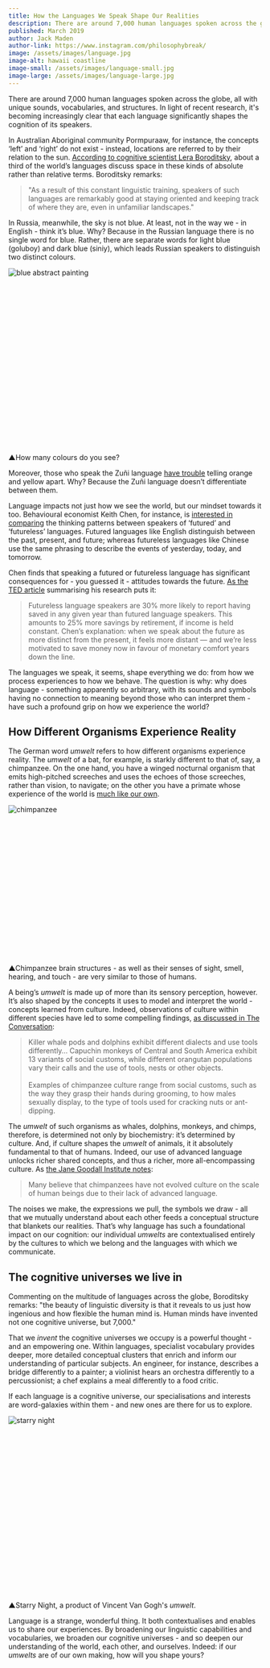 ```yaml
---
title: How the Languages We Speak Shape Our Realities
description: There are around 7,000 human languages spoken across the globe, all with unique sounds, vocabularies, and structures. Discover how each language shapes our cognition and profoundly changes the way we experience the world.
published: March 2019
author: Jack Maden
author-link: https://www.instagram.com/philosophybreak/
image: /assets/images/language.jpg
image-alt: hawaii coastline
image-small: /assets/images/language-small.jpg
image-large: /assets/images/language-large.jpg
---
```

<span class="big-letter">T</span>here are around 7,000 human languages spoken across the globe, all with unique sounds, vocabularies, and structures. In light of recent research, it's becoming increasingly clear that each language significantly shapes the cognition of its speakers. 

In Australian Aboriginal community Pormpuraaw, for instance, the concepts ‘left’ and ‘right’ do not exist - instead, locations are referred to by their relation to the sun. <a href="https://www.wsj.com/articles/SB10001424052748703467304575383131592767868" target="_blank">According to cognitive scientist Lera Boroditsky</a>, about a third of the world’s languages discuss space in these kinds of absolute rather than relative terms. Boroditsky remarks:

<blockquote class="fade-right" cite="https://www.wsj.com/articles/SB10001424052748703467304575383131592767868">"As a result of this constant linguistic training, speakers of such languages are remarkably good at staying oriented and keeping track of where they are, even in unfamiliar landscapes."</blockquote>

In Russia, meanwhile, the sky is not blue. At least, not in the way we - in English - think it’s blue. Why? Because in the Russian language there is no single word for blue. Rather, there are separate words for light blue (goluboy) and dark blue (siniy), which leads Russian speakers to distinguish two distinct colours. 

<div class="article-image" style="padding-bottom: 66.67%;">
    <img class="lazy" data-src="/assets/images/blue-language.jpg" alt="blue abstract painting">
</div>
<p class="caption"><span class="caption-pointer">▲</span>How many colours do you see?</p>

Moreover, those who speak the Zuñi language <a href="https://psycnet.apa.org/record/1955-03957-001" target="_blank">have trouble</a> telling orange and yellow apart. Why? Because the Zuñi language doesn’t differentiate between them.  

Language impacts not just how we see the world, but our mindset towards it too. Behavioural economist Keith Chen, for instance, is <a href="https://www.anderson.ucla.edu/faculty_pages/keith.chen/papers/LanguageWorkingPaper.pdf" target="_blank">interested in comparing</a> the thinking patterns between speakers of ‘futured’ and ‘futureless’ languages. Futured languages like English distinguish between the past, present, and future; whereas futureless languages like Chinese use the same phrasing to describe the events of yesterday, today, and tomorrow. 

Chen finds that speaking a futured or futureless language has significant consequences for - you guessed it - attitudes towards the future. <a href="https://ideas.ted.com/5-examples-of-how-the-languages-we-speak-can-affect-the-way-we-think/" target="_blank">As the TED article</a> summarising his research puts it: 

<blockquote cite="https://ideas.ted.com/5-examples-of-how-the-languages-we-speak-can-affect-the-way-we-think/">Futureless language speakers are 30% more likely to report having saved in any given year than futured language speakers. This amounts to 25% more savings by retirement, if income is held constant. Chen’s explanation: when we speak about the future as more distinct from the present, it feels more distant — and we’re less motivated to save money now in favour of monetary comfort years down the line.</blockquote>

The languages we speak, it seems, shape everything we do: from how we process experiences to how we behave. The question is why: why does language - something apparently so arbitrary, with its sounds and symbols having no connection to meaning beyond those who can interpret them - have such a profound grip on how we experience the world? 

<h2>How Different Organisms Experience Reality</h2>

<span class="big-letter">T</span>he German word _umwelt_ refers to how different organisms experience reality. The _umwelt_ of a bat, for example, is starkly different to that of, say, a chimpanzee. On the one hand, you have a winged nocturnal organism that emits high-pitched screeches and uses the echoes of those screeches, rather than vision, to navigate; on the other you have a primate whose experience of the world is <a href="https://janegoodall.ca/our-stories/10-ways/" target="_blank">much like our own</a>. 

<div class="article-image" style="padding-bottom: 56.33%;">
    <img class="lazy" data-src="/assets/images/chimp-language.jpg" alt="chimpanzee">
</div>
<p class="caption"><span class="caption-pointer">▲</span>Chimpanzee brain structures - as well as their senses of sight, smell, hearing, and touch - are very similar to those of humans.</p>

A being’s _umwelt_ is made up of more than its sensory perception, however. It’s also shaped by the concepts it uses to model and interpret the world - concepts learned from culture. Indeed, observations of culture within different species have led to some compelling findings, <a href="https://theconversation.com/a-chimpanzee-cultural-collapse-is-underway-and-its-driven-by-humans-113133" target="_blank">as discussed in The Conversation</a>:

<blockquote cite="https://theconversation.com/a-chimpanzee-cultural-collapse-is-underway-and-its-driven-by-humans-113133">Killer whale pods and dolphins exhibit different dialects and use tools differently… Capuchin monkeys of Central and South America exhibit 13 variants of social customs, while different orangutan populations vary their calls and the use of tools, nests or other objects.<br><br>Examples of chimpanzee culture range from social customs, such as the way they grasp their hands during grooming, to how males sexually display, to the type of tools used for cracking nuts or ant-dipping.
</blockquote>

The _umwelt_ of such organisms as whales, dolphins, monkeys, and chimps, therefore, is determined not only by biochemistry: it’s determined by culture. And, if culture shapes the _umwelt_ of animals, it it absolutely fundamental to that of humans. Indeed, our use of advanced language unlocks richer shared concepts, and thus a richer, more all-encompassing culture. As <a href="https://janegoodall.ca/our-stories/chimpanzees-and-culture/" target="_blank">the Jane Goodall Institute notes</a>:

<blockquote cite="https://janegoodall.ca/our-stories/chimpanzees-and-culture/" class="fade-right">Many believe that chimpanzees have not evolved culture on the scale of human beings due to their lack of advanced language.</blockquote>

The noises we make, the expressions we pull, the symbols we draw - all that we mutually understand about each other feeds a conceptual structure that blankets our realities. That’s why language has such a foundational impact on our cognition: our individual _umwelts_ are contextualised entirely by the cultures to which we belong and the languages with which we communicate.  

<h2>The cognitive universes we live in</h2>

<span class="big-letter">C</span>ommenting on the multitude of languages across the globe, Boroditsky remarks: "the beauty of linguistic diversity is that it reveals to us just how ingenious and how flexible the human mind is. Human minds have invented not one cognitive universe, but 7,000."

That we _invent_ the cognitive universes we occupy is a powerful thought - and an empowering one. Within languages, specialist vocabulary provides deeper, more detailed conceptual clusters that enrich and inform our understanding of particular subjects. An engineer, for instance, describes a bridge differently to a painter; a violinist hears an orchestra differently to a percussionist; a chef explains a meal differently to a food critic. 

If each language is a cognitive universe, our specialisations and interests are word-galaxies within them - and new ones are there for us to explore.

<div class="article-image" style="padding-bottom: 66.67%;">
    <img class="lazy" data-src="/assets/images/starry-language.jpg" alt="starry night">
</div>
<p class="caption"><span class="caption-pointer">▲</span>Starry Night, a product of Vincent Van Gogh's <i>umwelt</i>.</p>

Language is a strange, wonderful thing. It both contextualises and enables us to share our experiences. By broadening our linguistic capabilities and vocabularies, we broaden our cognitive universes - and so deepen our understanding of the world, each other, and ourselves. Indeed: if our _umwelts_ are of our own making, how will you shape yours?